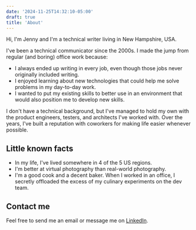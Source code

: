 ```yaml
---
date: '2024-11-25T14:32:10-05:00'
draft: true
title: 'About'
---
```

Hi, I'm Jenny and I'm a technical writer living in New Hampshire, USA.

I've been a technical communicator since the 2000s. I made the jump from regular (and boring) office work because:

-  I always ended up writing in every job, even though those jobs never originally included writing.
-  I enjoyed learning about new technologies that could help me solve problems in my day-to-day work.
-  I wanted to put my existing skills to better use in an environment that would also position me to develop new skills.

I don't have a technical background, but I've managed to hold my own with the product engineers, testers, and architects I've worked with. Over the years, I've built a reputation with coworkers for making life easier whenever possible.

## Little known facts

-  In my life, I've lived somewhere in 4 of the 5 US regions.
-  I'm better at virtual photography than real-world photography.
-  I'm a good cook and a decent baker. When I worked in an office, I secretly offloaded the excess of my culinary experiments on the dev team.

## Contact me

Feel free to send me an email or message me on [LinkedIn](https://www.linkedin.com/in/jennyberger/).